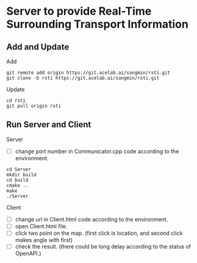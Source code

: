 # Server to provide Real-Time Surrounding Transport Information



## Add and Update

Add
```
git remote add origin https://git.acelab.ai/sangmin/rsti.git
git clone -b rsti https://git.acelab.ai/sangmin/rsti.git
```

Update
```
cd rsti
git pull origin rsti
```

## Run Server and Client

Server
- [ ] change port number in Communicator.cpp code according to the environment.
```
cd Server
mkdir build
cd build
cmake ..
make
./Server
```

Client
- [ ] change url in Client.html code according to the environment.
- [ ] open Client.html file.
- [ ] click two point on the map. (first click is location, and second click makes angle with first)
- [ ] check the result. (there could be long delay according to the status of OpenAPI.)
